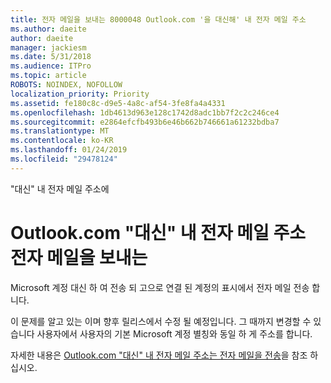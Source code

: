 ```yaml
---
title: 전자 메일을 보내는 8000048 Outlook.com '을 대신해' 내 전자 메일 주소
ms.author: daeite
author: daeite
manager: jackiesm
ms.date: 5/31/2018
ms.audience: ITPro
ms.topic: article
ROBOTS: NOINDEX, NOFOLLOW
localization_priority: Priority
ms.assetid: fe180c8c-d9e5-4a8c-af54-3fe8fa4a4331
ms.openlocfilehash: 1db4613d963e128c1742d8adc1bb7f2c2c246ce4
ms.sourcegitcommit: e2864efcfb493b6e46b662b746661a61232bdba7
ms.translationtype: MT
ms.contentlocale: ko-KR
ms.lasthandoff: 01/24/2019
ms.locfileid: "29478124"
---
```

"대신" 내 전자 메일 주소에

# <a name="outlookcom-sends-email-on-behalf-of-my-email-address"></a>Outlook.com "대신" 내 전자 메일 주소 전자 메일을 보내는

Microsoft 계정 대신 하 여 전송 되 고으로 연결 된 계정의 표시에서 전자 메일 전송 합니다.
  
이 문제를 알고 있는 이며 향후 릴리스에서 수정 될 예정입니다. 그 때까지 변경할 수 있습니다 사용자에서 사용자의 기본 Microsoft 계정 별칭와 동일 하 게 주소를 합니다.
  
자세한 내용은 [Outlook.com "대신" 내 전자 메일 주소는 전자 메일을 전송](https://go.microsoft.com/fwlink/p/?linkid=2001600&amp;clcid=0x409)을 참조 하십시오.
  

